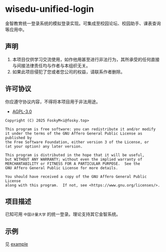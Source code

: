 # wisedu-unified-login

金智教育统一登录系统的模拟登录实现。可集成至校园论坛、校园助手、课表查询等应用中。

## 声明

1. 本项目仅供学习交流使用，如作他用甚至进行非法行为，其所承受的任何直接与间接法律责任均与作者与本组织无关。
2. 如果此项目侵犯了您或者您公司的权益，请联系作者删除。

## 许可协议

你应遵守协议内容，不得将本项目用于非法用途。

- [AGPL-3.0](https://www.gnu.org/licenses/agpl-3.0.html)

```
Copyright (C) 2025 FoskyM<i@fosky.top>

This program is free software: you can redistribute it and/or modify
it under the terms of the GNU Affero General Public License as published by
the Free Software Foundation, either version 3 of the License, or
(at your option) any later version.

This program is distributed in the hope that it will be useful,
but WITHOUT ANY WARRANTY; without even the implied warranty of
MERCHANTABILITY or FITNESS FOR A PARTICULAR PURPOSE.  See the
GNU Affero General Public License for more details.

You should have received a copy of the GNU Affero General Public License
along with this program.  If not, see <https://www.gnu.org/licenses/>.
```

## 项目描述

已知可用 `中国计量大学` 的统一登录。理论支持其它金智系统。

## 示例

见 [example](/example/example.php)